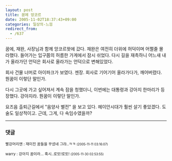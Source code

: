 ```yaml
---
layout: post
title: 꿈에 앙코르
date: 2005-11-02T18:37:43+09:00
categories: 일상의-느낌
redirect_from:
  - /637
---
```


꿈에, 재완, 사장님과 함께 앙코르왓에 갔다. 재완은 여전히 더위에 허덕이며 어쩔줄 몰라했다. 들어가는 입구쯤의 허름한 가게에서 잠시 쉬었다. 다시 길을 재촉하니 어느새 내가 올라가던 언덕은 회사로 올라가는 언덕으로 변해있었다.

회사 건물 너머로 아이파크가 보였다. 젠장. 회사로 기어기어 올라가다가, 깨어버렸다. 뭔꿈이 이렇단 말인가.

다시 그곳에 가고 싶어져서 계속 잠을 청했더니, 이번에는 대통령과 강아지 한마리가 등장했다. 강아지라. 뭔꿈이 이렇단 말인가.

요즈음 출퇴근길에서 "음양사 별전" 을 보고 있다. 헤이안시대가 훨씬 살기 좋았겠다. 도술도 일상적이고. 근데, 그게, 다 속임수였을까?

* * *

### 댓글



<!--- cmt:1050 --->
<!--- mail: --->
<!--- parent:0 --->

<small>빨강머리앤 : 재미진 꿈들을 꾸셨네 그랴..ㅋㅋ <small>(2005-11-11 03:16:07)</small></small>


<!--- cmt:1051 --->
<!--- mail: --->
<!--- parent:0 --->

<small>warry : 강아지 꿈이라... 혹시..로또!로또! <small>(2005-11-30 02:53:55)</small></small>


